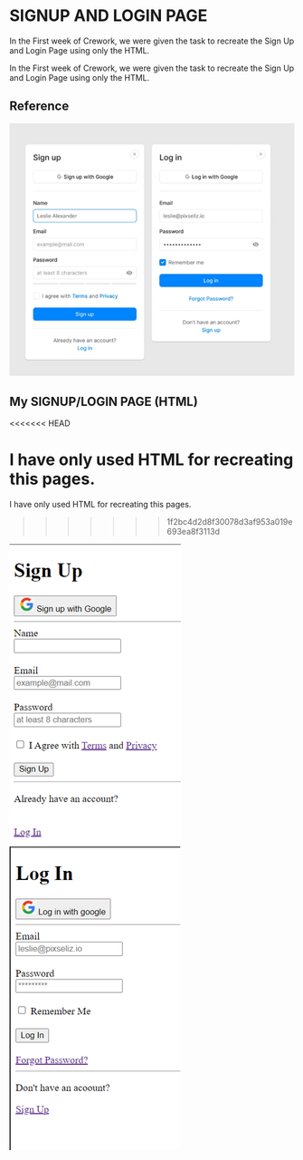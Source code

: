 # SIGNUP AND LOGIN PAGE
In the First week of Crework, we were given the task to recreate the Sign Up and Login Page using only the HTML.

In the First week of Crework, we were given the task to recreate the Sign Up and Login Page using only the HTML.

## Reference

![Reference image](https://github.com/Shineuptillast/WEB_DEV/blob/main/WEEK_1_TASK_CRE/images/reference_img.png)

## My SIGNUP/LOGIN PAGE (HTML)
<<<<<<< HEAD

I have only used HTML for recreating this pages.
=======
I have only used HTML for recreating this pages. 



>>>>>>> 1f2bc4d2d8f30078d3af953a019e693ea8f3113d

![SIGNUP](https://github.com/Shineuptillast/WEB_DEV/blob/main/WEEK_1_TASK_CRE/images/signup_page.png) ![LOGIN](https://github.com/Shineuptillast/WEB_DEV/blob/main/WEEK_1_TASK_CRE/images/login_page.png)
